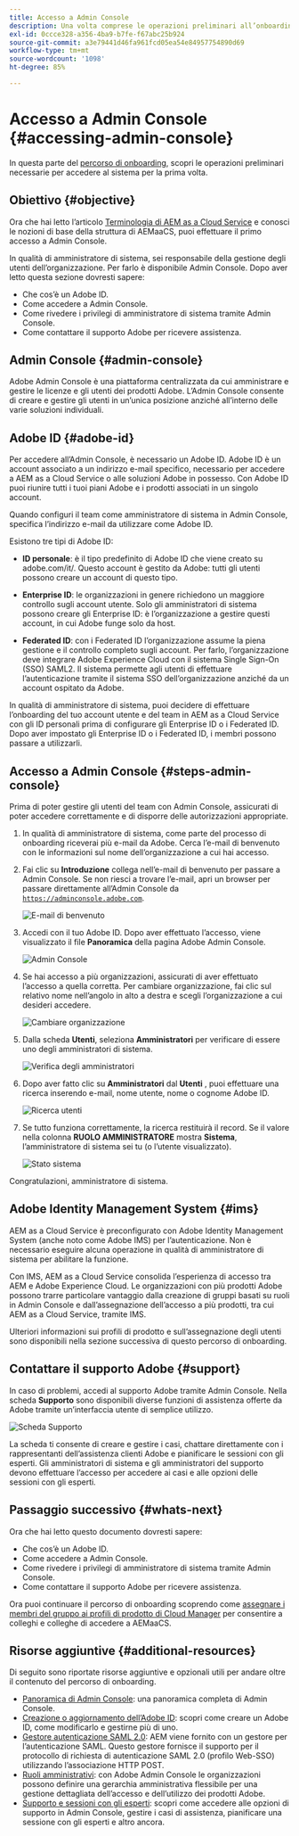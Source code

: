 ```yaml
---
title: Accesso a Admin Console
description: Una volta comprese le operazioni preliminari all’onboarding e le nozioni di base della struttura di AEMaaCS, puoi effettuare il primo accesso a Admin Console.
exl-id: 0ccce328-a356-4ba9-b7fe-f67abc25b924
source-git-commit: a3e79441d46fa961fcd05ea54e84957754890d69
workflow-type: tm+mt
source-wordcount: '1098'
ht-degree: 85%

---
```


# Accesso a Admin Console {#accessing-admin-console}

In questa parte del [percorso di onboarding,](overview.md) scopri le operazioni preliminari necessarie per accedere al sistema per la prima volta.

## Obiettivo {#objective}

Ora che hai letto l’articolo [Terminologia di AEM as a Cloud Service](terminology.md) e conosci le nozioni di base della struttura di AEMaaCS, puoi effettuare il primo accesso a Admin Console.

In qualità di amministratore di sistema, sei responsabile della gestione degli utenti dell’organizzazione. Per farlo è disponibile Admin Console. Dopo aver letto questa sezione dovresti sapere:

* Che cos’è un Adobe ID.
* Come accedere a Admin Console.
* Come rivedere i privilegi di amministratore di sistema tramite Admin Console.
* Come contattare il supporto Adobe per ricevere assistenza.

## Admin Console {#admin-console}

Adobe Admin Console è una piattaforma centralizzata da cui amministrare e gestire le licenze e gli utenti dei prodotti Adobe. L’Admin Console consente di creare e gestire gli utenti in un’unica posizione anziché all’interno delle varie soluzioni individuali.

## Adobe ID {#adobe-id}

Per accedere all’Admin Console, è necessario un Adobe ID. Adobe ID è un account associato a un indirizzo e-mail specifico, necessario per accedere a AEM as a Cloud Service o alle soluzioni Adobe in possesso. Con Adobe ID puoi riunire tutti i tuoi piani Adobe e i prodotti associati in un singolo account.

Quando configuri il team come amministratore di sistema in Admin Console, specifica l’indirizzo e-mail da utilizzare come Adobe ID.

Esistono tre tipi di Adobe ID:

* **ID personale**: è il tipo predefinito di Adobe ID che viene creato su adobe.com/it/. Questo account è gestito da Adobe: tutti gli utenti possono creare un account di questo tipo.

* **Enterprise ID**: le organizzazioni in genere richiedono un maggiore controllo sugli account utente. Solo gli amministratori di sistema possono creare gli Enterprise ID: è l’organizzazione a gestire questi account, in cui Adobe funge solo da host.

* **Federated ID**: con i Federated ID l’organizzazione assume la piena gestione e il controllo completo sugli account. Per farlo, l’organizzazione deve integrare Adobe Experience Cloud con il sistema Single Sign-On (SSO) SAML2. Il sistema permette agli utenti di effettuare l’autenticazione tramite il sistema SSO dell’organizzazione anziché da un account ospitato da Adobe.

In qualità di amministratore di sistema, puoi decidere di effettuare l’onboarding del tuo account utente e del team in AEM as a Cloud Service con gli ID personali prima di configurare gli Enterprise ID o i Federated ID. Dopo aver impostato gli Enterprise ID o i Federated ID, i membri possono passare a utilizzarli.

## Accesso a Admin Console {#steps-admin-console}

Prima di poter gestire gli utenti del team con Admin Console, assicurati di poter accedere correttamente e di disporre delle autorizzazioni appropriate.

1. In qualità di amministratore di sistema, come parte del processo di onboarding riceverai più e-mail da Adobe. Cerca l’e-mail di benvenuto con le informazioni sul nome dell’organizzazione a cui hai accesso.

1. Fai clic su **Introduzione** collega nell’e-mail di benvenuto per passare a Admin Console. Se non riesci a trovare l’e-mail, apri un browser per passare direttamente all’Admin Console da [`https://adminconsole.adobe.com`](https://adminconsole.adobe.com).

   ![E-mail di benvenuto](/help/journey-onboarding/assets/get-started-email.png)

1. Accedi con il tuo Adobe ID. Dopo aver effettuato l’accesso, viene visualizzato il file **Panoramica** della pagina Adobe Admin Console.

   ![Admin Console](/help/journey-onboarding/assets/get-started1.png)

1. Se hai accesso a più organizzazioni, assicurati di aver effettuato l’accesso a quella corretta. Per cambiare organizzazione, fai clic sul relativo nome nell’angolo in alto a destra e scegli l’organizzazione a cui desideri accedere.

   ![Cambiare organizzazione](/help/journey-onboarding/assets/admin-console-orgswitch.png)

1. Dalla scheda **Utenti**, seleziona **Amministratori** per verificare di essere uno degli amministratori di sistema.

   ![Verifica degli amministratori](/help/journey-onboarding/assets/get-started2.png)

1. Dopo aver fatto clic su **Amministratori** dal **Utenti** , puoi effettuare una ricerca inserendo e-mail, nome utente, nome o cognome Adobe ID.

   ![Ricerca utenti](/help/journey-onboarding/assets/get-started3.png)

1. Se tutto funziona correttamente, la ricerca restituirà il record. Se il valore nella colonna **RUOLO AMMINISTRATORE** mostra **Sistema**, l’amministratore di sistema sei tu (o l’utente visualizzato).

   ![Stato sistema](/help/journey-onboarding/assets/get-started4.png)

Congratulazioni, amministratore di sistema.

## Adobe Identity Management System {#ims}

AEM as a Cloud Service è preconfigurato con Adobe Identity Management System (anche noto come Adobe IMS) per l’autenticazione. Non è necessario eseguire alcuna operazione in qualità di amministratore di sistema per abilitare la funzione.

Con IMS, AEM as a Cloud Service consolida l’esperienza di accesso tra AEM e Adobe Experience Cloud. Le organizzazioni con più prodotti Adobe possono trarre particolare vantaggio dalla creazione di gruppi basati su ruoli in Admin Console e dall’assegnazione dell’accesso a più prodotti, tra cui AEM as a Cloud Service, tramite IMS.

Ulteriori informazioni sui profili di prodotto e sull’assegnazione degli utenti sono disponibili nella sezione successiva di questo percorso di onboarding.

## Contattare il supporto Adobe {#support}

In caso di problemi, accedi al supporto Adobe tramite Admin Console. Nella scheda **Supporto** sono disponibili diverse funzioni di assistenza offerte da Adobe tramite un’interfaccia utente di semplice utilizzo.

![Scheda Supporto](/help/journey-onboarding/assets/support-menu.png)

La scheda ti consente di creare e gestire i casi, chattare direttamente con i rappresentanti dell’assistenza clienti Adobe e pianificare le sessioni con gli esperti. Gli amministratori di sistema e gli amministratori del supporto devono effettuare l’accesso per accedere ai casi e alle opzioni delle sessioni con gli esperti.

## Passaggio successivo {#whats-next}

Ora che hai letto questo documento dovresti sapere:

* Che cos’è un Adobe ID.
* Come accedere a Admin Console.
* Come rivedere i privilegi di amministratore di sistema tramite Admin Console.
* Come contattare il supporto Adobe per ricevere assistenza.

Ora puoi continuare il percorso di onboarding scoprendo come [assegnare i membri del gruppo ai profili di prodotto di Cloud Manager](assign-profiles-cloud-manager.md) per consentire a colleghi e colleghe di accedere a AEMaaCS.

## Risorse aggiuntive {#additional-resources}

Di seguito sono riportate risorse aggiuntive e opzionali utili per andare oltre il contenuto del percorso di onboarding.

* [Panoramica di Admin Console](https://helpx.adobe.com/it/enterprise/using/admin-console.html): una panoramica completa di Admin Console.
* [Creazione o aggiornamento dell’Adobe ID](https://helpx.adobe.com/it/manage-account/using/create-update-adobe-id.html#HowtocreateorupdateyourAdobeID/): scopri come creare un Adobe ID, come modificarlo e gestirne più di uno.
* [Gestore autenticazione SAML 2.0](https://experienceleague.adobe.com/docs/experience-manager-65/administering/security/saml-2-0-authenticationhandler.html?lang=it): AEM viene fornito con un gestore per l’autenticazione SAML. Questo gestore fornisce il supporto per il protocollo di richiesta di autenticazione SAML 2.0 (profilo Web-SSO) utilizzando l’associazione HTTP POST.
* [Ruoli amministrativi](https://helpx.adobe.com/it/enterprise/using/admin-roles.ug.html): con Adobe Admin Console le organizzazioni possono definire una gerarchia amministrativa flessibile per una gestione dettagliata dell’accesso e dell’utilizzo dei prodotti Adobe.
* [Supporto e sessioni con gli esperti](https://helpx.adobe.com/it/enterprise/admin-guide.html/enterprise/using/support-for-experience-cloud.ug.html): scopri come accedere alle opzioni di supporto in Admin Console, gestire i casi di assistenza, pianificare una sessione con gli esperti e altro ancora.
